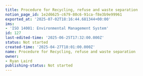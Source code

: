 ```yaml
---
title: Procedure for Recycling, refuse and waste separation
notion_page_id: 1e2d6625-c679-80c6-91ca-f8e3b9e99961
exported_at: '2025-07-02T18:16:44.681344+00:00'
ims:
- 'ISO 14001: Environmental Management System'
id: 127
last-edited-time: '2025-06-25T17:32:00.000Z'
status: Not started
created-time: '2025-04-27T18:01:00.000Z'
name: Procedure for Recycling, refuse and waste separation
owner:
- Ryan Laird
publishing-status: Not started
---
```


<!-- Unsupported block type: table_of_contents -->

<!-- Unsupported block type: unsupported -->

